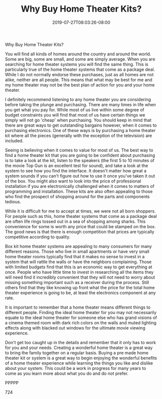 ﻿---
title: "Why Buy Home Theater Kits?"
date: 2019-07-27T08:03:26-08:00
description: "Home Theater Systems TXT Tips for Web Success"
featured_image: "/images/Home Theater Systems TXT.jpg"
tags: ["Home Theater Systems TXT"]
---

Why Buy Home Theater Kits?

You will find all kinds of homes around the country and around the world. Some are big, some are small, and some are simply average. When you are searching for home theater systems you will find the same thing. This is particularly true of the home theater systems that come as a package deal. While I do not normally endorse these purchases, just as all homes are not alike, neither are all people. This means that what may be best for me and my home theater may not be the best plan of action for you and your home theater.

I definitely recommend listening to any home theater you are considering before taking the plunge and purchasing. There are many times in life when you get what you pay for. While most of us live within some degree of budget constraints you will find that most of us have certain things we simply will not go 'cheap' when purchasing. You should keep in mind that there are great ways to get outstanding bargains however, when it comes to purchasing electronics. One of these ways is by purchasing a home theater kit where all the pieces (generally with the exception of the television) are included.

Seeing is believing when it comes to value for most of us. The best way to find a home theater kit that you are going to be confident about purchasing is to take a look at the kit, listen to the speakers (the first 5 to 10 minutes of the movie Top Gun is an excellent test for sound), and take a look at the system to see how you find the interface. It doesn't matter how great a system sounds if you can't figure out how to use it once you've taken it out of the box. You might also want to look into the price of professional installation if you are electronically challenged when it comes to matters of programming and installation. These kits are also often appealing to those who find the prospect of shopping around for the parts and components tedious. 

While it is difficult for me to accept at times, we were not all born shoppers. For people such as this, home theater systems that come as a package deal are often life rings tossed out in a sea of shopping among sharks. This convenience for some is worth any price that could be stamped on the box. The good news is that there is enough competition that prices are typically competitive according to quality.

Box kit home theater systems are appealing to many consumers for many different reasons. Those who live in small apartments or have very small home theater rooms typically find that it makes no sense to invest in a system that will rattle the walls or have the neighbors complaining. Those with limited budgets find that this is an economic way to get everything at once. People who have little time to invest in researching all the items they will need find it incredibly convenient that they will not need to worry about missing something important such as a receiver during the process. Still others find that they like knowing up front what the price for the total home theater experience is going to be, at least the electronics component at any rate.

It is important to remember that a home theater means different things to different people. Finding the ideal home theater for you may not necessarily equate to the ideal home theater for someone else who has grand visions of a cinema themed room with dark rich colors on the walls and muted lighting effects along with blacked out windows for the ultimate movie viewing experience. 

Don't get too caught up in the details and remember that it only has to work for you and your needs. Creating a wonderful home theater is a great way to bring the family together on a regular basis. Buying a pre made home theater kit or system is a great way to begin enjoying the wonderful benefits of a home theater experience while learning the things you like and dislike about your system. This could be a work in progress for many years to come as you learn more about what you do and do not prefer.

PPPPP

724

